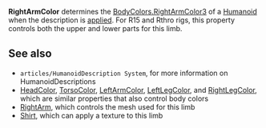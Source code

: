 **RightArmColor** determines the [BodyColors.RightArmColor3](https://developer.roblox.com/en-us/api-reference/property/BodyColors/RightArmColor3) of a [Humanoid](https://developer.roblox.com/en-us/api-reference/class/Humanoid) when the description is [applied](https://developer.roblox.com/en-us/api-reference/function/Humanoid/ApplyDescription). For R15 and Rthro rigs, this property controls both the upper and lower parts for this limb.

See also
--------

*   `articles/HumanoidDescription System`, for more information on HumanoidDescriptions
*   [HeadColor](https://developer.roblox.com/en-us/api-reference/property/HumanoidDescription/HeadColor), [TorsoColor](https://developer.roblox.com/en-us/api-reference/property/HumanoidDescription/TorsoColor), [LeftArmColor](https://developer.roblox.com/en-us/api-reference/property/HumanoidDescription/LeftArmColor), [LeftLegColor](https://developer.roblox.com/en-us/api-reference/property/HumanoidDescription/LeftLegColor), and [RightLegColor](https://developer.roblox.com/en-us/api-reference/property/HumanoidDescription/RightLegColor), which are similar properties that also control body colors
*   [RightArm](https://developer.roblox.com/en-us/api-reference/property/HumanoidDescription/RightArm), which controls the mesh used for this limb
*   [Shirt](https://developer.roblox.com/en-us/api-reference/property/HumanoidDescription/Shirt), which can apply a texture to this limb